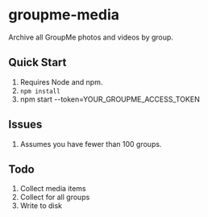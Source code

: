 # groupme-media
Archive all GroupMe photos and videos by group.

## Quick Start
1. Requires Node and npm.
1. `npm install`
1. npm start --token=YOUR_GROUPME_ACCESS_TOKEN

## Issues
1. Assumes you have fewer than 100 groups.

## Todo
1. Collect media items
1. Collect for all groups
1. Write to disk
